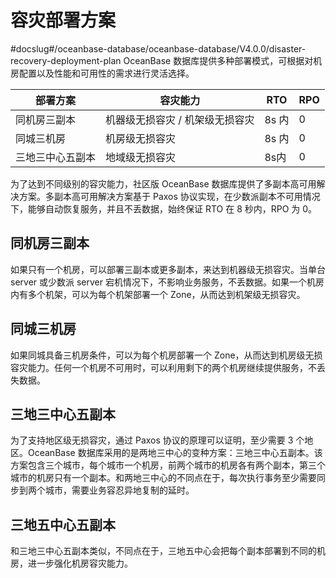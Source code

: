 # 容灾部署方案
#docslug#/oceanbase-database/oceanbase-database/V4.0.0/disaster-recovery-deployment-plan
OceanBase 数据库提供多种部署模式，可根据对机房配置以及性能和可用性的需求进行灵活选择。

|   部署方案   |       容灾能力        |  RTO  | RPO  |
|----------|-------------------|-------|------|
| 同机房三副本   | 机器级无损容灾 / 机架级无损容灾 | 8s 内 | 0    |
| 同城三机房    | 机房级无损容灾           | 8s 内 | 0    |
| 三地三中心五副本 | 地域级无损容灾           | 8s内  | 0    |

为了达到不同级别的容灾能力，社区版 OceanBase 数据库提供了多副本高可用解决方案。多副本高可用解决方案基于 Paxos 协议实现，在少数派副本不可用情况下，能够自动恢复服务，并且不丢数据，始终保证 RTO 在 8 秒内，RPO 为 0。

## 同机房三副本

如果只有一个机房，可以部署三副本或更多副本，来达到机器级无损容灾。当单台 server 或少数派 server 宕机情况下，不影响业务服务，不丢数据。如果一个机房内有多个机架，可以为每个机架部署一个 Zone，从而达到机架级无损容灾。

## 同城三机房

如果同城具备三机房条件，可以为每个机房部署一个 Zone，从而达到机房级无损容灾能力。任何一个机房不可用时，可以利用剩下的两个机房继续提供服务，不丢失数据。

## 三地三中心五副本

为了支持地区级无损容灾，通过 Paxos 协议的原理可以证明，至少需要 3 个地区。OceanBase 数据库采用的是两地三中心的变种方案：三地三中心五副本。该方案包含三个城市，每个城市一个机房，前两个城市的机房各有两个副本，第三个城市的机房只有一个副本。和两地三中心的不同点在于，每次执行事务至少需要同步到两个城市，需要业务容忍异地复制的延时。

## 三地五中心五副本

和三地三中心五副本类似，不同点在于，三地五中心会把每个副本部署到不同的机房，进一步强化机房容灾能力。
